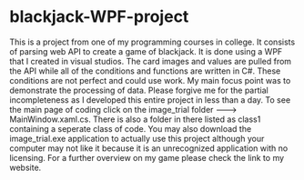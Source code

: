 # blackjack-WPF-project
This is a project from one of my programming courses in college. It consists of parsing web API to create a game of blackjack. It is done using a WPF that I created in visual studios. The card images and values are pulled from the API while all of the conditions and functions are written in C#. These conditions are not perfect and could use work. My main focus point was to demonstrate the processing of data. Please forgive me for the partial incompleteness as I developed this entire project in less than a day. To see the main page of coding click on the image_trial folder ---> MainWindow.xaml.cs. There is also a folder in there listed as class1 containing a seperate class of code. You may also download the image_trial.exe application to actually use this project although your computer may not like it because it is an unrecognized application with no licensing. For a further overview on my game please check the link to my website.
